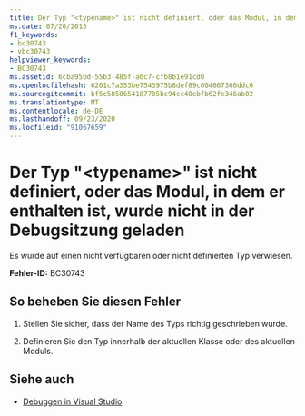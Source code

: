 ```yaml
---
title: Der Typ "<typename>" ist nicht definiert, oder das Modul, in dem er enthalten ist, wurde nicht in der Debugsitzung geladen
ms.date: 07/20/2015
f1_keywords:
- bc30743
- vbc30743
helpviewer_keywords:
- BC30743
ms.assetid: 6cba95bd-55b3-485f-a0c7-cfb8b1e91cd0
ms.openlocfilehash: 6201c7a353be7543975b8def89c004607366ddc6
ms.sourcegitcommit: bf5c5850654187705bc94cc40ebfb62fe346ab02
ms.translationtype: MT
ms.contentlocale: de-DE
ms.lasthandoff: 09/23/2020
ms.locfileid: "91067659"
---
```

# <a name="type-typename-is-not-defined-or-the-module-containing-it-is-not-loaded-in-the-debugging-session"></a>Der Typ "\<typename>" ist nicht definiert, oder das Modul, in dem er enthalten ist, wurde nicht in der Debugsitzung geladen

Es wurde auf einen nicht verfügbaren oder nicht definierten Typ verwiesen.  
  
 **Fehler-ID:** BC30743  
  
## <a name="to-correct-this-error"></a>So beheben Sie diesen Fehler  
  
1. Stellen Sie sicher, dass der Name des Typs richtig geschrieben wurde.  
  
2. Definieren Sie den Typ innerhalb der aktuellen Klasse oder des aktuellen Moduls.  
  
## <a name="see-also"></a>Siehe auch

- [Debuggen in Visual Studio](/visualstudio/debugger/debugger-feature-tour)

